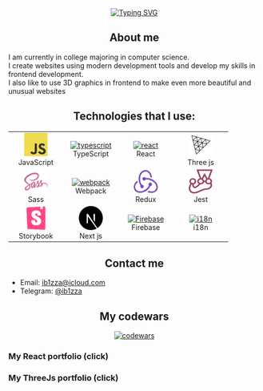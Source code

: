 
<div align="center">
  <a href="https://git.io/typing-svg"><img src="https://readme-typing-svg.herokuapp.com?font=Fira+Code&duration=1000&center=true&vCenter=true&multiline=true&repeat=false&random=false&width=435&height=100&lines=Hello+there!;I'm+Mikhail+Pshenichnyy+;Front-end+developer" alt="Typing SVG" /></a>
</div>



<h2 align="center">
  About me
</h2>

I am currently in college majoring in computer science. </br>
I create websites using modern development tools and develop my skills in frontend development. </br>
I also like to use 3D graphics in frontend to make even more beautiful and unusual websites </br>


<h2 align="center">
  Technologies that I use:
</h2>

<div align="center"> 

<table>
          <tr>
              <td align="center" width="96">
                  <a href="https://learn.javascript.ru/">
                      <img src="https://raw.githubusercontent.com/devicons/devicon/1119b9f84c0290e0f0b38982099a2bd027a48bf1/icons/javascript/javascript-original.svg" width="48" height="48" alt="javascript" />
                  </a>
                  <br>JavaScript
                                  <td align="center" width="96">
                  <a href="https://www.typescriptlang.org/">
                      <img src="https://www.vectorlogo.zone/logos/typescriptlang/typescriptlang-icon.svg" width="48" height="48" alt="typescript" />
                  </a>
                  <br>TypeScript
              </td>
                <td align="center" width="96">
                  <a href="https://reactjs.org/">
                      <img src="https://www.vectorlogo.zone/logos/reactjs/reactjs-icon.svg" width="48" height="48" alt="react" />
                  </a>
                  <br>React
              </td>
                            <td align="center" width="96">
                  <a href="https://threejs.org/">
                      <img src="https://github.com/devicons/devicon/blob/master/icons/threejs/threejs-original.svg" width="48" height="48" alt="Three js" />
                  </a>
                  <br>Three js
              </td>
          </tr>
  <tr>
              <td align="center" width="96">
                  <a href="https://sass-lang.com">
                      <img src="https://raw.githubusercontent.com/devicons/devicon/master/icons/sass/sass-original.svg" width="48" height="48" alt="sass" />
                  </a>
                  <br>Sass
              </td>
              <td align="center" width="96">
                  <a href="https://webpack.js.org/" >
                      <img src="https://www.vectorlogo.zone/logos/js_webpack/js_webpack-icon.svg" width="48" height="48" alt="webpack" />
                  </a>
                  <br>Webpack
              </td>
              </td>
              <td align="center" width="96">
                  <a href="https://redux-toolkit.js.org/">
                      <img src="https://github.com/devicons/devicon/blob/master/icons/redux/redux-original.svg" width="48" height="48" alt="Redux" />
                  </a>
                  <br>Redux
              </td>
             <td align="center" width="96">
                  <a href="https://nodejs.org">
                      <img src="https://github.com/devicons/devicon/blob/master/icons/jest/jest-plain.svg" width="48" height="48" alt="Jest" />
                  </a>
                  <br>Jest
              </td>
            </tr>
            <tr>
              <td align="center" width="96">
                  <a href="https://nodejs.org">
                      <img src="https://github.com/devicons/devicon/blob/master/icons/storybook/storybook-original.svg" width="48" height="48" alt="Storybook" />
                  </a>
                  <br>Storybook
              </td>
               <td align="center" width="96">
                  <a href="https://nodejs.org">
                      <img src="https://github.com/devicons/devicon/blob/master/icons/nextjs/nextjs-original.svg" width="48" height="48" alt="Next js" />
                  </a>
                  <br>Next js
              </td>
              <td align="center" width="96">
                  <a href="https://nodejs.org">
                      <img src="https://www.vectorlogo.zone/logos/firebase/firebase-icon.svg" width="48" height="48" alt="Firebase" />
                  </a>
                  <br>Firebase
              </td>
              <td align="center" width="96">
                  <a href="https://nodejs.org">
                      <img src="https://www.vectorlogo.zone/logos/i18next/i18next-icon.svg" width="48" height="48" alt="i18n" />
                  </a>
                  <br>i18n
              </td>
            </tr>
</table>
</div>


<h2 align="center">
  Contact me
</h2>
  
- Email: <a href="mailto:ib1zza@icloud.com">ib1zza@icloud.com</a>
- Telegram: <a href="https://t.me/ib1zza">@ib1zza</a>
 
<h2 align="center">
   My codewars
</h2>

<div align="center">
  
   [![codewars](https://www.codewars.com/users/ib1zza/badges/large)](https://www.codewars.com/users/ib1zza)   
   
</div>

<h3 align="left">
   <a style="text-decoration: none;" href="https://portfolio-react-ib1zza.vercel.app/">My React portfolio (click)</a>
</h3>
<h3 align="left">
   <a style="text-decoration: none;" href="https://threejs-portfolio-ib1zza.vercel.app/">My ThreeJs portfolio (click)</a>
</h3>


<!--
**ib1zza/ib1zza** is a ✨ _special_ ✨ repository because its `README.md` (this file) appears on your GitHub profile.

Here are some ideas to get you started:

- 🔭 I’m currently working on ...
- 🌱 I’m currently learning ...
- 👯 I’m looking to collaborate on ...
- 🤔 I’m looking for help with ...
- 💬 Ask me about ...
- 📫 How to reach me: ...
- 😄 Pronouns: ...
- ⚡ Fun fact: ...
-->
